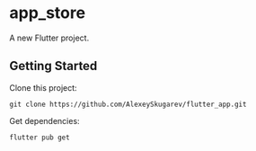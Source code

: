 # app_store

A new Flutter project.

## Getting Started

Clone this project:

`git clone https://github.com/AlexeySkugarev/flutter_app.git`

Get dependencies:

`flutter pub get`